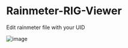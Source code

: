 # Rainmeter-RIG-Viewer

Edit rainmeter file with your UID

![image](https://user-images.githubusercontent.com/25458928/118552491-4c9bff00-b75f-11eb-80e4-212e240989da.png)
